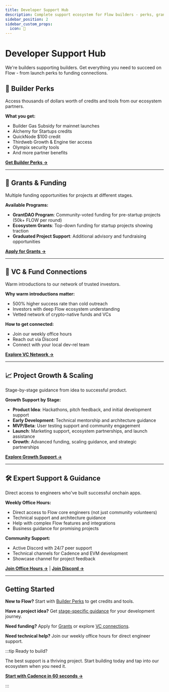 ```yaml
---
title: Developer Support Hub
description: Complete support ecosystem for Flow builders - perks, grants, funding, and expert guidance
sidebar_position: 2
sidebar_custom_props:
  icon: 🚀
---
```


# Developer Support Hub

We're builders supporting builders. Get everything you need to succeed on Flow - from launch perks to funding connections.

## 🎁 Builder Perks

Access thousands of dollars worth of credits and tools from our ecosystem partners.

**What you get:**
- Builder Gas Subsidy for mainnet launches
- Alchemy for Startups credits
- QuickNode $100 credit
- Thirdweb Growth & Engine tier access
- Olympix security tools
- And more partner benefits

[**Get Builder Perks →**](builder-perks)

---

## 🌱 Grants & Funding

Multiple funding opportunities for projects at different stages.

**Available Programs:**
- **GrantDAO Program**: Community-voted funding for pre-startup projects (50k+ FLOW per round)
- **Ecosystem Grants**: Top-down funding for startup projects showing traction
- **Graduated Project Support**: Additional advisory and fundraising opportunities

[**Apply for Grants →**](grants)

---

## 💼 VC & Fund Connections

Warm introductions to our network of trusted investors.

**Why warm introductions matter:**
- 500% higher success rate than cold outreach
- Investors with deep Flow ecosystem understanding
- Vetted network of crypto-native funds and VCs

**How to get connected:**
- Join our weekly office hours
- Reach out via Discord
- Connect with your local dev-rel team

[**Explore VC Network →**](vcs-and-funds)

---

## 📈 Project Growth & Scaling

Stage-by-stage guidance from idea to successful product.

**Growth Support by Stage:**
- **Product Idea**: Hackathons, pitch feedback, and initial development support
- **Early Development**: Technical mentorship and architecture guidance
- **MVP/Beta**: User testing support and community engagement
- **Launch**: Marketing support, ecosystem partnerships, and launch assistance
- **Growth**: Advanced funding, scaling guidance, and strategic partnerships

[**Explore Growth Support →**](project-growth)

---

## 🛠️ Expert Support & Guidance

Direct access to engineers who've built successful onchain apps.

**Weekly Office Hours:**
- Direct access to Flow core engineers (not just community volunteers)
- Technical support and architecture guidance
- Help with complex Flow features and integrations
- Business guidance for promising projects

**Community Support:**
- Active Discord with 24/7 peer support
- Technical channels for Cadence and EVM development
- Showcase channel for project feedback

[**Join Office Hours →**](https://calendar.google.com/calendar/u/0/embed?src=c_47978f5cd9da636cadc6b8473102b5092c1a865dd010558393ecb7f9fd0c9ad0@group.calendar.google.com) | [**Join Discord →**](https://discord.gg/flow)

---

## Getting Started

**New to Flow?** Start with [Builder Perks](builder-perks) to get credits and tools.

**Have a project idea?** Get [stage-specific guidance](project-growth) for your development journey.

**Need funding?** Apply for [Grants](grants) or explore [VC connections](vcs-and-funds).

**Need technical help?** Join our weekly office hours for direct engineer support.

:::tip Ready to build?

The best support is a thriving project. Start building today and tap into our ecosystem when you need it.

**[Start with Cadence in 60 seconds →](https://run.dnz.dev/)**

:::

